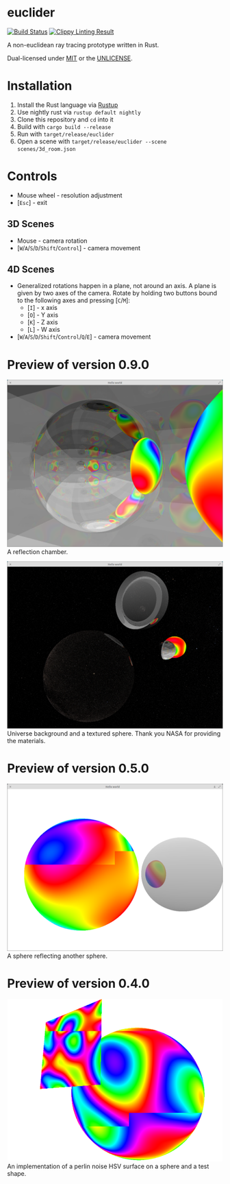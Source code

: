 # euclider
[![Build Status](https://travis-ci.org/Limeth/euclider.svg?branch=master)](https://travis-ci.org/Limeth/euclider)
[![Clippy Linting Result](https://clippy.bashy.io/github/Limeth/euclider/master/badge.svg)](https://clippy.bashy.io/github/Limeth/euclider/master/log)

A non-euclidean ray tracing prototype written in Rust.

Dual-licensed under [MIT](https://opensource.org/licenses/MIT) or the [UNLICENSE](http://unlicense.org).


# Installation

1. Install the Rust language via [Rustup](https://www.rustup.rs/)
2. Use nightly rust via `rustup default nightly`
3. Clone this repository and `cd` into it
4. Build with `cargo build --release`
5. Run with `target/release/euclider`
6. Open a scene with `target/release/euclider --scene scenes/3d_room.json`


# Controls

* Mouse wheel - resolution adjustment
* [`Esc`] - exit

## 3D Scenes

* Mouse - camera rotation
* [`W`/`A`/`S`/`D`/`Shift`/`Control`] - camera movement

## 4D Scenes

* Generalized rotations happen in a plane, not around an axis. A plane is given by two axes of the camera. Rotate by holding two buttons bound to the following axes and pressing [`C`/`M`]:
  * [`I`] - x axis
  * [`O`] - Y axis
  * [`K`] - Z axis
  * [`L`] - W axis
* [`W`/`A`/`S`/`D`/`Shift`/`Control`/`Q`/`E`] - camera movement

# Preview of version 0.9.0

![Deep Reflection](preview_3_deep_reflection.png)
A reflection chamber.

![Textures](preview_4_textures.png)
Universe background and a textured sphere. Thank you NASA for providing the
materials.


# Preview of version 0.5.0

![Reflection](preview_2_reflection.png)
A sphere reflecting another sphere.


# Preview of version 0.4.0

![A perlin noise surface](preview_1_perlin.png)
An implementation of a perlin noise HSV surface on a sphere and a test shape.
